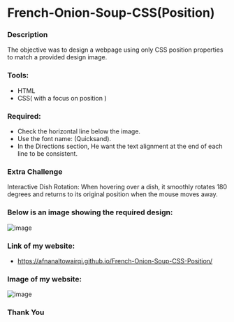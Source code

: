 # French-Onion-Soup-CSS(Position)

### Description
The objective was to design a webpage using only CSS position properties to match a provided design image.

### Tools:
- HTML
- CSS( with a focus on position )

### Required:
- Check the horizontal line below the image.
- Use the font name: (Quicksand).
- In the Directions section, He want the text alignment at the end of each line to be consistent.

### Extra Challenge

Interactive Dish Rotation: When hovering over a dish, it smoothly rotates 180 degrees and returns to its original position when the mouse moves away.

### Below is an image showing the required design:
![image](https://github.com/user-attachments/assets/202a2bf1-6657-4fe8-b03c-1e4f90d866e5)

### Link of my website:
- https://afnanaltowairqi.github.io/French-Onion-Soup-CSS-Position/

### Image of my website:
![image](https://github.com/user-attachments/assets/a97504d9-28ac-46b5-9747-927b145c4ce1)

### Thank You
